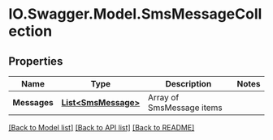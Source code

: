# IO.Swagger.Model.SmsMessageCollection
## Properties

Name | Type | Description | Notes
------------ | ------------- | ------------- | -------------
**Messages** | [**List&lt;SmsMessage&gt;**](SmsMessage.md) | Array of SmsMessage items | 

[[Back to Model list]](../README.md#documentation-for-models) [[Back to API list]](../README.md#documentation-for-api-endpoints) [[Back to README]](../README.md)

